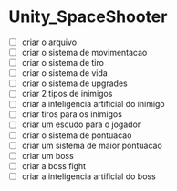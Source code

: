 # Unity_SpaceShooter

- [ ] criar o arquivo
- [ ] criar o sistema de movimentacao 
- [ ] criar o sistema de tiro
- [ ] criar o sistema de vida
- [ ] criar o sistema de upgrades
- [ ] criar 2 tipos de inimigos
- [ ] criar a inteligencia artificial do inimigo
- [ ] criar tiros para os inimigos
- [ ] criar um escudo para o jogador
- [ ] criar o sistema de pontuacao
- [ ] criar um sistema de maior pontuacao
- [ ] criar um boss
- [ ] criar a boss fight
- [ ] criar a inteligencia artificial do boss
